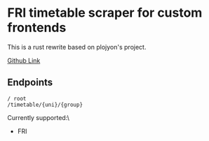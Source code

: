 # FRI timetable scraper for custom frontends

This is a rust rewrite based on plojyon's project.

[Github Link](https://github.com/plojyon/timetable_scraper/tree/master)

## Endpoints

```
/ root
/timetable/{uni}/{group}
```

Currently supported:\

- FRI
